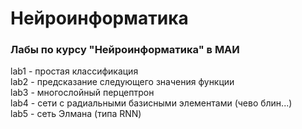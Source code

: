 # Нейроинформатика
### Лабы по курсу "Нейроинформатика" в МАИ

lab1 - простая классификация  
lab2 - предсказание следующего значения функции  
lab3 - многослойный перцептрон  
lab4 - сети с радиальными базисными элементами (чево блин...)  
lab5 - сеть Элмана (типа RNN)
